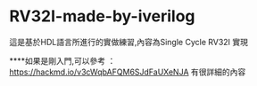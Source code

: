 # RV32I-made-by-iverilog
這是基於HDL語言所進行的實做練習,內容為Single Cycle RV32I 實現


****如果是剛入門,可以參考 ： https://hackmd.io/v3cWqbAFQM6SJdFaUXeNJA 有很詳細的內容
